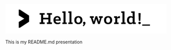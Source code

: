 <!--Title-->
<!--With HTML code-->
<!--<h1 align="center">Hello world!\n</h1>-->
<!--With Markdown image code: cannot edit image properties-->
<!--![Alt text](https://github.com/mg-Ben/mg-Ben/blob/main/images/hello_world_title.jpg)-->
<!--With HTML image code: allows editing image properties-->
<img src="https://github.com/mg-Ben/mg-Ben/blob/main/images/binary_image_2.jpg" class="center"></img>

This is my README.md presentation
<!--
**mg-Ben/mg-Ben** is a ✨ _special_ ✨ repository because its `README.md` (this file) appears on your GitHub profile.

Here are some ideas to get you started:

- 🔭 I’m currently working on ...
- 🌱 I’m currently learning ...
- 👯 I’m looking to collaborate on ...
- 🤔 I’m looking for help with ...
- 💬 Ask me about ...
- 📫 How to reach me: ...
- 😄 Pronouns: ...
- ⚡ Fun fact: ...
-->
